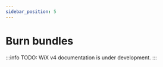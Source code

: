 ```yaml
---
sidebar_position: 5
---
```


# Burn bundles

:::info
TODO: WiX v4 documentation is under development.
:::

